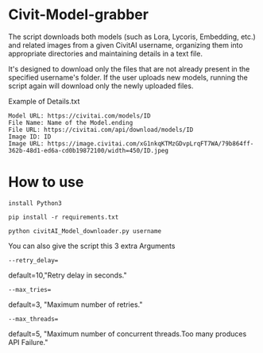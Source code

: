 # Civit-Model-grabber
The script downloads both models (such as Lora, Lycoris, Embedding, etc.) and related images from a given CivitAI username, organizing them into appropriate directories and maintaining details in a text file. 

It's designed to download only the files that are not already present in the specified username's folder.
If the user uploads new models, running the script again will download only the newly uploaded files.

Example of Details.txt 
```
Model URL: https://civitai.com/models/ID
File Name: Name of the Model.ending
File URL: https://civitai.com/api/download/models/ID
Image ID: ID
Image URL: https://image.civitai.com/xG1nkqKTMzGDvpLrqFT7WA/79b864ff-362b-48d1-ed6a-cd0b19872100/width=450/ID.jpeg
```

# How to  use
```
install Python3
```
```
pip install -r requirements.txt
```
```
python civitAI_Model_downloader.py username 
```
You  can also  give the script this 3 extra Arguments
```
--retry_delay= 
```
default=10,"Retry delay in seconds."
```
--max_tries=
```
default=3, "Maximum number of retries."
```
--max_threads=
```
 default=5, "Maximum number of concurrent threads.Too many produces API Failure."

